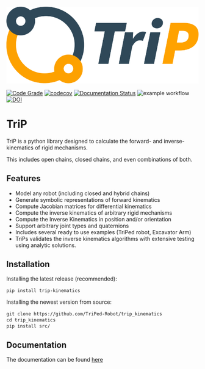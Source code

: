 ![trip_logo](docs/source/trip_logo.svg)

[![Code Grade](https://api.codiga.io/project/29339/score/svg)](https://frontend.code-inspector.com/project/29339/dashboard) 
[![codecov](https://codecov.io/gh/TriPed-Robot/TriP/branch/main/graph/badge.svg?token=T6TMY8CD8M)](https://codecov.io/gh/TriPed-Robot/TriP)
[![Documentation Status](https://readthedocs.org/projects/trip-kinematics/badge/?version=main)](https://trip-kinematics.readthedocs.io/en/main/?badge=main)
![example workflow](https://github.com/TriPed-Robot/TriP/actions/workflows/python-package.yml//badge.svg)
[![DOI](https://zenodo.org/badge/350709377.svg)](https://zenodo.org/badge/latestdoi/350709377)
# TriP
TriP is a python library designed to calculate the forward- and inverse-kinematics of rigid mechanisms.

This includes open chains, closed chains, and even combinations of both.



## Features

- Model any robot (including closed and hybrid chains)
- Generate symbolic representations of forward kinematics
- Compute Jacobian matrices for differential kinematics
- Compute the inverse kinematics of arbitrary rigid mechanisms
- Compute the Inverse Kinematics in position and/or orientation 
- Support arbitrary joint types and quaternions
- Includes several ready to use examples (TriPed robot, Excavator Arm)
- TriPs validates the inverse kinematics algorithms with extensive testing using analytic solutions.

## Installation

Installing the latest release (recommended):
```
pip install trip-kinematics
```

Installing the newest version from source:
```
git clone https://github.com/TriPed-Robot/trip_kinematics
cd trip_kinematics
pip install src/
```

## Documentation
The documentation can be found [here](https://trip-kinematics.readthedocs.io/en/main/)


 
